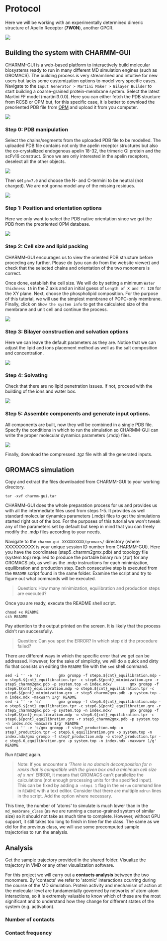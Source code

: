# Protocol

Here we will be working with an experimentally determined dimeric structure of Apelin Receptor (**7W0N**), another GPCR.

![](https://raw.githubusercontent.com/alquin97/md_cg_class/refs/heads/main/practical/files/images/7w0n_pdb.png?token=GHSAT0AAAAAAC4YV42TXXCFCGQMNWA2BOQOZ36QARA)

## Building the system with CHARMM-GUI

CHARMM-GUI is a web-based platform to interactively build molecular biosystems ready to run in many different MD simulation engines (such as GROMACS). The building process is very streamlined and intuitive for new users but lacks some customization options to model very specific cases. Navigate to the `Input Generator > Martini Maker > Bilayer Builder` to start building a coarse-grained protein-membrane system. Select the latest Martini FF model (martini3.0.0). Here you can either fetch the PDB structure from RCSB or OPM but, for this specific case, it is better to download the preoriented PDB file from [OPM](https://opm.phar.umich.edu) and upload it from you computer.

![](practical/files/images/martini_ff.png)

### Step 0: PDB manipulation

Select the chains/segments from the uploaded PDB file to be modelled. The uploaded PDB file contains not only the apelin receptor structures but also the co-crystallized endogenous apelin 18-32, the trimeric Gi protein and the scFv16 construct. Since we are only interested in the apelin receptors, deselect all the other objects.

![](practical/files/images/segment_ids.png)

Then set `ph=7.0` and choose the N- and C-termini to be neutral (not charged). We are not gonna model any of the missing residues.

![](practical/files/images/neutral.png)

### Step 1: Position and orientation options

Here we only want to select the PDB native orientation since we got the PDB from the preoriented OPM database.

![](practical/files/images/orient.png)

### Step 2: Cell size and lipid packing

CHARMM-GUI encourages us to view the oriented PDB structure before proceding any further. Please do (you can do from the website viewer) and check that the selected chains and orientation of the two monomers is correct.

Once done, establish the cell size. We will do by setting a minimum `Water thickness 15` in the Z axis and an initial guess of `Length of X and Y: 120` for the XY plane. Next, choose the phospholipid composition. For the purpose of this tutorial, we will use the simplest membrane of POPC-only membrane. Finally, click on `Show the system info` to get the calculated size of the membrane and unit cell and continue the process.

![](practical/files/images/cell_membrane_size.png)

### Step 3: Bilayer construction and solvation options

Here we can leave the default parameters as they are. Notice that we can adjust the lipid and ions placement method as well as the salt composition and concentration.

![](practical/files/images/solvate.png)

### Step 4: Solvating

Check that there are no lipid penetration issues. If not, proceed with the building of the ions and water box.

![](practical/files/images/lipid_penetration.png)

### Step 5: Assemble components and generate input options.

All components are built, now they will be combined in a single PDB file. Specify the conditions in which to run the simulation so CHARMM-GUI can write the proper molecular dynamics parameters (.mdp) files.

![](practical/files/images/assemble.png)

Finally, download the compressed .tgz file with all the generated inputs.

## GROMACS simulation

Copy and extract the files downloaded from CHARMM-GUI to your working directory.

```
tar -xvf charmm-gui.tar
```

CHARMM-GUI does the whole preparation process for us and provides us with all the intermediate files used from steps 1-5. It provides as well standard molecular dynamics parameters (.mdp) files to get the simulations started right out of the box. For the purposes of this tutorial we won't tweak any of the parameters set by default but keep in mind that you can freely modify the .mdp files according to your needs.

Navigate to the `charmm-gui-XXXXXXXXXX/gromacs/` directory (where XXXXXXXXXX is your unique session ID number from CHARMM-GUI). Here you have the coordinates (step5_charmm2gmx.pdb) and topology file (system.top) required to produce the portable binary run (.tpr) for any GROMACS job, as well as the .mdp instructions for each minimization, equilibration and production step. Each consecutive step is executed from the `README` script found in the same folder. Examine the script and try to figure out what commands will be executed.

> Question: How many minimization, equilibration and production steps are executed?

Once you are ready, execute the README shell script.

```
chmod +x README
csh README
```

Pay attention to the output printed on the screen. It is likely that the process didn't run successfully.

> Question: Can you spot the ERROR? In which step did the procedure failed?

There are different ways in which the specific error that we get can be addressed. However, for the sake of simplicity, we will do a quick and dirty fix that consists on editing the `README` file with the `sed` shell command.

```
sed -i '' -e 's/        gmx grompp -f step6.${cnt}_equilibration.mdp -o step6.${cnt}_equilibration.tpr -c step6.${pcnt}_minimization.gro -r step5_charmm2gmx.pdb -p system.top -n index.ndx/        gmx grompp -f step6.${cnt}_equilibration.mdp -o step6.${cnt}_equilibration.tpr -c step6.${pcnt}_minimization.gro -r step5_charmm2gmx.pdb -p system.top -n index.ndx -maxwarn 1/g' README
sed -i '' -e 's/        gmx grompp -f step6.${cnt}_equilibration.mdp -o step6.${cnt}_equilibration.tpr -c step6.${pcnt}_equilibration.gro -r step5_charmm2gmx.pdb -p system.top -n index.ndx/        gmx grompp -f step6.${cnt}_equilibration.mdp -o step6.${cnt}_equilibration.tpr -c step6.${pcnt}_equilibration.gro -r step5_charmm2gmx.pdb -p system.top -n index.ndx -maxwarn 1/g' README
sed -i '' -e 's/gmx grompp -f step7_production.mdp -o step7_production.tpr -c step6.6_equilibration.gro -p system.top -n index.ndx/gmx grompp -f step7_production.mdp -o step7_production.tpr -c step6.6_equilibration.gro -p system.top -n index.ndx -maxwarn 1/g' README

```

Run `README` again. 

> Note: If you encounter a *'There is no domain decomposition for n ranks that is compatible with the given box and a minimum cell size of x nm'* ERROR, it means that GROMACS can't parallelize the calculations (not enough processing units for the specified input). This can be fixed by adding a `-ntmpi 1` flag in the `mdrun` command line in `README` with a text editor. Consider that there are multiple `mdrun` lines in the script. Add the option where necessary.

This time, the number of 'atoms' to simulate is much lower than in the ```md_membrane_class``` (as we are running a coarse-grained system of similar size) so it should not take as much time to complete. However, without GPU support, it still takes too long to finish in time for the class. The same as we did for the previous class, we will use some precomputed sample trajectories to run the analysis.

## Analysis

Get the sample trajectory provided in the shared folder. Visualize the trajectory in VMD or any other visualization software. 

For this project we will carry out a **contacts analysis** between the two monomers. By 'contacts' we refer to 'atomic' interactions ocurring during the course of the MD simulation. Protein activity and mechanism of action at the molecular level are fundamentally governed by networks of atom-atom interactions, so it is extremely valuable to know which of these are the most significant and to understand how they change for different states of the system (e.g. activation).

### Number of contacts

### Contact frequency

